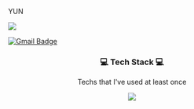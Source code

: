 YUN 

<a href="http://www.instagram.com/potato_yunn">
   <img src="https://img.shields.io/badge/Instagram-black?style=flat-square&logo=Instagram&logoColor=pink&link=https://www.instagram.com/potato_yunn"/></a> 
   
   [![Gmail Badge](https://img.shields.io/badge/Gmail-d14836?style=flat-square&logo=Gmail&logoColor=white&link=mailto:cqqwer@gmail.com)](mailto:cqqwer@gmail.com)

<h3 align="center">💻 Tech Stack 💻 </h3>

<p align="center"> Techs that I've used at least once </p>

<p align="center">
      <img src="https://img.shields.io/badge/Python-3766AB?style=flat-square&logo=Python&logoColor=white"> </p>
